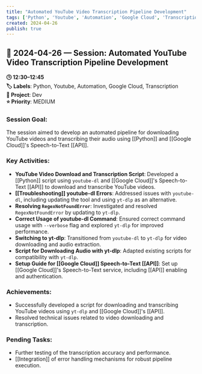 ```yaml
---
title: "Automated YouTube Video Transcription Pipeline Development"
tags: ['Python', 'Youtube', 'Automation', 'Google Cloud', 'Transcription']
created: 2024-04-26
publish: true
---
```


## 📅 2024-04-26 — Session: Automated YouTube Video Transcription Pipeline Development

**🕒 12:30–12:45**  
**🏷️ Labels**: Python, Youtube, Automation, Google Cloud, Transcription  
**📂 Project**: Dev  
**⭐ Priority**: MEDIUM  


### Session Goal:
The session aimed to develop an automated pipeline for downloading YouTube videos and transcribing their audio using [[Python]] and [[Google Cloud]]'s Speech-to-Text [[API]].

### Key Activities:
- **YouTube Video Download and Transcription Script**: Developed a [[Python]] script using `youtube-dl` and [[Google Cloud]]'s Speech-to-Text [[API]] to download and transcribe YouTube videos.
- **[[Troubleshooting]] youtube-dl Errors**: Addressed issues with `youtube-dl`, including updating the tool and using `yt-dlp` as an alternative.
- **Resolving `RegexNotFoundError`**: Investigated and resolved `RegexNotFoundError` by updating to `yt-dlp`.
- **Correct Usage of youtube-dl Command**: Ensured correct command usage with `--verbose` flag and explored `yt-dlp` for improved performance.
- **Switching to yt-dlp**: Transitioned from `youtube-dl` to `yt-dlp` for video downloading and audio extraction.
- **Script for Downloading Audio with yt-dlp**: Adapted existing scripts for compatibility with `yt-dlp`.
- **Setup Guide for [[Google Cloud]] Speech-to-Text [[API]]**: Set up [[Google Cloud]]'s Speech-to-Text service, including [[API]] enabling and authentication.

### Achievements:
- Successfully developed a script for downloading and transcribing YouTube videos using `yt-dlp` and [[Google Cloud]]'s [[API]].
- Resolved technical issues related to video downloading and transcription.

### Pending Tasks:
- Further testing of the transcription accuracy and performance.
- [[Integration]] of error handling mechanisms for robust pipeline execution.
